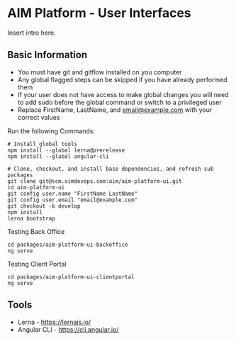 # AIM Platform - User Interfaces
Insert intro here.

## Basic Information

* You must have git and gitflow installed on you computer
* Any global flagged steps can be skipped if you have already performed them
* If your user does not have access to make global changes you will need to add sudo before the global command or switch to a privileged user
* Replace FirstName, LastName, and email@example.com with your correct values

Run the following Commands:
```
# Install global tools
npm install --global lerna@prerelease
npm install --glabal angular-cli

# Clone, checkout, and install base dependencies, and refresh sub packages
git clone git@scm.aimdevops.com:aim/aim-platform-ui.git
cd aim-platform-ui
git config user.name "FirstName LastName"
git config user.email "email@example.com"
git checkout -b develop
npm install
lerna bootstrap
```

Testing Back Office

```
cd packages/aim-platform-ui-backoffice
ng serve
```

Testing Client Portal

```
cd packages/aim-platform-ui-clientportal
ng serve
```

## Tools

* Lerna - https://lernajs.io/
* Angular CLI - https://cli.angular.io/